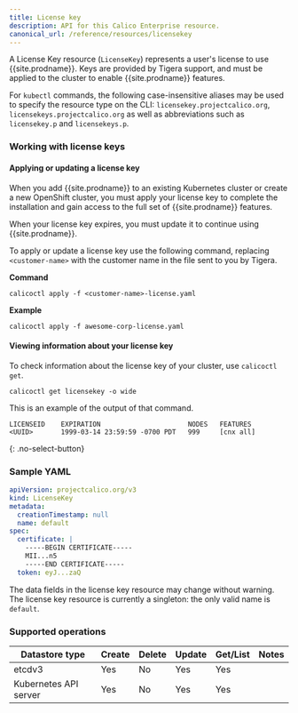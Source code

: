 ```yaml
---
title: License key
description: API for this Calico Enterprise resource. 
canonical_url: /reference/resources/licensekey
---
```


A License Key resource (`LicenseKey`) represents a user's license to use {{site.prodname}}. Keys are
provided by Tigera support, and must be applied to the cluster to enable
{{site.prodname}} features.

For `kubectl` commands, the following case-insensitive aliases may be used to specify the resource type on the CLI: `licensekey.projectcalico.org`, `licensekeys.projectcalico.org` as well as abbreviations such as `licensekey.p` and `licensekeys.p`.

### Working with license keys

#### Applying or updating a license key

When you add {{site.prodname}} to an existing Kubernetes cluster or create a
new OpenShift cluster, you must apply your license key to complete the installation
and gain access to the full set of {{site.prodname}} features.

When your license key expires, you must update it to continue using {{site.prodname}}.

To apply or update a license key use the following command, replacing `<customer-name>`
with the customer name in the file sent to you by Tigera.

**Command**
```
calicoctl apply -f <customer-name>-license.yaml
```

**Example**
```
calicoctl apply -f awesome-corp-license.yaml
```

#### Viewing information about your license key

To check information about the license key of your cluster, use `calicoctl get`.

```
calicoctl get licensekey -o wide
```

This is an example of the output of that command.

```
LICENSEID    EXPIRATION                      NODES   FEATURES
<UUID>       1999-03-14 23:59:59 -0700 PDT   999     [cnx all]
```
{: .no-select-button}

### Sample YAML

```yaml
apiVersion: projectcalico.org/v3
kind: LicenseKey
metadata:
  creationTimestamp: null
  name: default
spec:
  certificate: |
    -----BEGIN CERTIFICATE-----
    MII...n5
    -----END CERTIFICATE-----
  token: eyJ...zaQ
```

The data fields in the license key resource may change without warning.  The license key resource
is currently a singleton: the only valid name is `default`.

### Supported operations

| Datastore type        | Create | Delete | Update | Get/List | Notes
|-----------------------|--------|--------|--------|----------|------
| etcdv3                | Yes    |   No   | Yes    | Yes      |
| Kubernetes API server | Yes    |   No   | Yes    | Yes      |
